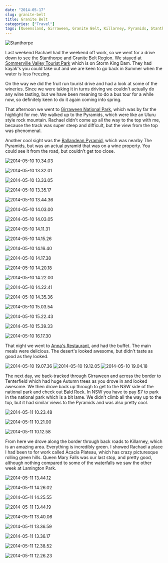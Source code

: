 ```yaml
---
date: "2014-05-17"
slug: granite-belt
title: Granite Belt
categories: ["Travel"]
tags: [Queensland, Girraween, Granite Belt, Killarney, Pyramids, Stanthorpe, Storm King Dam]
---
```


![Stanthorpe](stanthorpe.jpg)

Last weekend Rachael had the weekend off work, so we went for a drive down to see the Stanthorpe and Granite Belt Region. We stayed at [Sommerville Valley Tourist Park](http://www.sommervillevalley.com.au/home.html) which is on Storm King Dam. They had kayak's you could take out and we are keen to go back in Summer when the water is less freezing.

On the way we did the fruit run tourist drive and had a look at some of the wineries. Since we were taking it in turns driving we couldn't actually do any wine tasting, but we have been meaning to do a bus tour for a while now, so definitely keen to do it again coming into spring.

That afternoon we went to [Girraween National Park](http://www.nprsr.qld.gov.au/parks/girraween/), which was by far the highlight for me. We walked up to the Pyramids, which were like an Uluru style rock mountain. Rachael didn't come up all the way to the top with me, because the track was super steep and difficult, but the view from the top was phenomenal.

Another cool sight was the [Ballandean Pyramid](https://en.wikipedia.org/wiki/Ballandean_Pyramid), which was nearby The Pyramids, but was an actual pyramid that was on a wine property. You could see it from the road, but couldn't get too close.

![2014-05-10 10.34.03](2014-05-10-10-34-03.jpg "Castle Glen")

![2014-05-10 13.32.01](2014-05-10-13-32-01.jpg)

![2014-05-10 13.33.05](2014-05-10-13-33-05.jpg)

![2014-05-10 13.35.17](2014-05-10-13-35-17.jpg)

![2014-05-10 13.44.36](2014-05-10-13-44-36.jpg)

![2014-05-10 14.03.00](2014-05-10-14-03-00.jpg)

![2014-05-10 14.03.05](2014-05-10-14-03-05.jpg)

![2014-05-10 14.11.31](2014-05-10-14-11-31.jpg)

![2014-05-10 14.15.26](2014-05-10-14-15-26.jpg)

![2014-05-10 14.16.40](2014-05-10-14-16-401.jpg)

![2014-05-10 14.17.38](2014-05-10-14-17-38.jpg)

![2014-05-10 14.20.18](2014-05-10-14-20-18.jpg)

![2014-05-10 14.22.00](2014-05-10-14-22-00.jpg)

![2014-05-10 14.22.41](2014-05-10-14-22-41.jpg)

![2014-05-10 14.35.36](2014-05-10-14-35-36.jpg)

![2014-05-10 15.03.54](2014-05-10-15-03-54.jpg)

![2014-05-10 15.22.43](2014-05-10-15-22-43.jpg "State Border")

![2014-05-10 15.39.33](2014-05-10-15-39-33.jpg "Ballandean Pyramid")

![2014-05-10 16.17.30](2014-05-10-16-17-30.jpg "Storm King Dam")

That night we went to [Anna's Restaurant](http://www.annas.com.au/), and had the buffet. The main meals were delicious. The desert's looked awesome, but didn't taste as good as they looked.

![2014-05-10 19.07.36](annas1.jpg)
![2014-05-10 19.12.05](annas2.jpg)
![2014-05-10 19.04.18](annas3.jpg)

The next day, we back-tracked through Girraween and across the border to Tenterfield which had huge Autumn trees as you drove in and looked awesome. We then drove back up through to get to the NSW side of the national park and check out [Bald Rock](http://www.environment.nsw.gov.au/NationalParks/parkHome.aspx?id=n0001). In NSW you have to pay $7 to park in the national park which is a bit lame. We didn't climb all the way up to the top, but it had similar views to the Pyramids and was also pretty cool.

![2014-05-11 10.23.48](2014-05-11-10-23-48.jpg)

![2014-05-11 10.21.00](2014-05-11-10-21-00.jpg)

![2014-05-11 10.12.58](2014-05-11-10-12-58.jpg)

From here we drove along the border through back roads to Killarney, which is an amazing area. Everything is incredibly green. I showed Rachael a place I had been to for work called Acacia Plateau, which has crazy picturesque rolling green hills. Queen Mary Falls was our last stop, and pretty good, although nothing compared to some of the waterfalls we saw the other week at Lamington Park.

![2014-05-11 13.44.12](2014-05-11-13-44-12.jpg)

![2014-05-11 14.26.02](2014-05-11-14-26-02.jpg)

![2014-05-11 14.25.55](2014-05-11-14-25-55.jpg)

![2014-05-11 13.44.19](2014-05-11-13-44-19.jpg)

![2014-05-11 13.40.06](2014-05-11-13-40-06.jpg)

![2014-05-11 13.36.59](2014-05-11-13-36-59.jpg)

![2014-05-11 13.36.17](2014-05-11-13-36-17.jpg "Queen Mary Falls")

![2014-05-11 12.38.52](2014-05-11-12-38-52.jpg "Accacia Plataue")

![2014-05-11 12.26.23](2014-05-11-12-26-23.jpg)

